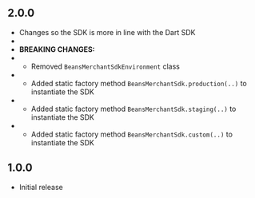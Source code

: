 ## 2.0.0
* Changes so the SDK is more in line with the Dart SDK
* 
* **BREAKING CHANGES:**
*  - Removed `BeansMerchantSdkEnvironment` class
*  - Added static factory method `BeansMerchantSdk.production(..)` to instantiate the SDK
*  - Added static factory method `BeansMerchantSdk.staging(..)` to instantiate the SDK
*  - Added static factory method `BeansMerchantSdk.custom(..)` to instantiate the SDK

## 1.0.0
* Initial release